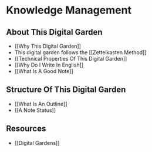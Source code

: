 # Knowledge Management

## About This Digital Garden

- [[Why This Digital Garden]]
- This digital garden follows the [[Zettelkasten Method]] 
- [[Technical Properties Of This Digital Garden]]
- [[Why Do I Write In English]]
- [[What Is A Good Note]]

## Structure Of This Digital Garden

- [[What Is An Outline]]
- [[A Note Status]]

## Resources

- [[Digital Gardens]]



